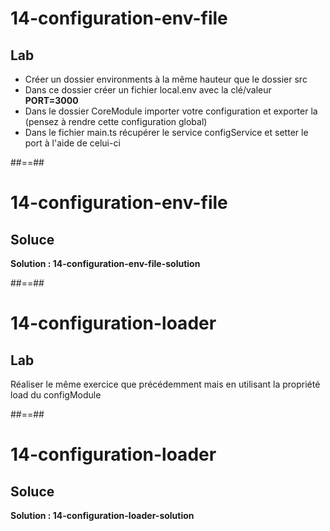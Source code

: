 <!-- .slide: class="exercice" -->
# 14-configuration-env-file
## Lab
- Créer un dossier environments à la même hauteur que le dossier src
- Dans ce dossier créer un fichier local.env avec la clé/valeur **PORT=3000**
- Dans le dossier CoreModule importer votre configuration et exporter la (pensez à rendre cette configuration global)
- Dans le fichier main.ts récupérer le service configService et setter le port à l'aide de celui-ci

##==##

<!-- .slide: class="exercice" -->
# 14-configuration-env-file
## Soluce
**Solution : 14-configuration-env-file-solution**
<!-- .element: class="full-center" -->

##==##

<!-- .slide: class="exercice" -->
# 14-configuration-loader
## Lab
Réaliser le même exercice que précédemment mais en utilisant la propriété load du configModule

##==##

<!-- .slide: class="exercice" -->
# 14-configuration-loader
## Soluce
**Solution : 14-configuration-loader-solution**
<!-- .element: class="full-center" -->

